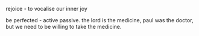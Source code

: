 rejoice - to vocalise our inner joy

be perfected - active passive. the lord is the medicine, paul was the doctor, but we need
to be willing to take the medicine.
